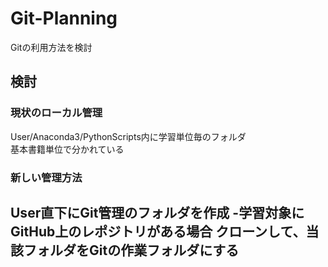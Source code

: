 # Git-Planning
Gitの利用方法を検討

## 検討 

### 現状のローカル管理
User/Anaconda3/PythonScripts内に学習単位毎のフォルダ  
基本書籍単位で分かれている

### 新しい管理方法
User直下にGit管理のフォルダを作成
-学習対象にGitHub上のレポジトリがある場合
  クローンして、当該フォルダをGitの作業フォルダにする
-
